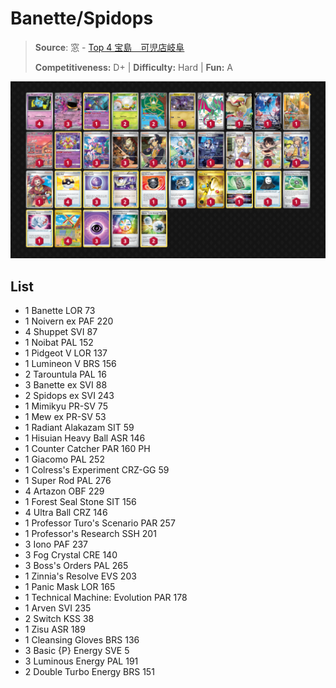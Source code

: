 # Banette/Spidops

> **Source**: 窓 - [Top 4 宝島　可児店岐阜](https://players.pokemon-card.com/event/detail/262841/result)
> 
> **Competitiveness:** D+ | **Difficulty:** Hard | **Fun:** A

![decklist](../../!Images/Standard/09BST-PAF/Banette-Spidops.PNG)

## List
* 1 Banette LOR 73
* 1 Noivern ex PAF 220
* 4 Shuppet SVI 87
* 1 Noibat PAL 152
* 1 Pidgeot V LOR 137
* 1 Lumineon V BRS 156
* 2 Tarountula PAL 16
* 3 Banette ex SVI 88
* 2 Spidops ex SVI 243
* 1 Mimikyu PR-SV 75
* 1 Mew ex PR-SV 53
* 1 Radiant Alakazam SIT 59
* 1 Hisuian Heavy Ball ASR 146
* 1 Counter Catcher PAR 160 PH
* 1 Giacomo PAL 252
* 1 Colress's Experiment CRZ-GG 59
* 1 Super Rod PAL 276
* 4 Artazon OBF 229
* 1 Forest Seal Stone SIT 156
* 4 Ultra Ball CRZ 146
* 1 Professor Turo's Scenario PAR 257
* 1 Professor's Research SSH 201
* 3 Iono PAF 237
* 3 Fog Crystal CRE 140
* 3 Boss's Orders PAL 265
* 1 Zinnia's Resolve EVS 203
* 1 Panic Mask LOR 165
* 1 Technical Machine: Evolution PAR 178
* 1 Arven SVI 235
* 2 Switch KSS 38
* 1 Zisu ASR 189
* 1 Cleansing Gloves BRS 136
* 3 Basic {P} Energy SVE 5
* 3 Luminous Energy PAL 191
* 2 Double Turbo Energy BRS 151
